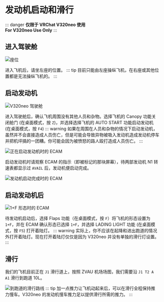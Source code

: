 # 发动机启动和滑行
::: danger
**仅限于 VRChat V320neo 使用**  
**For V320neo Use Only**
:::
## 进入驾驶舱
![座位](/v320neo/guide/enter-seat.jpg)

进入飞机后，请坐左座的位置。
::: tip
目前只能由左座操纵飞机，在右座或其他位置都是无法操纵飞机的。
:::
## 启动发动机
![V320neo 驾驶舱](/v320neo/guide/cockpit.jpg)

进入驾驶舱后，确认飞机周围没有其他人员和杂物。选择飞机的 Canopy 功能关闭舱门 (在桌面模式，按 `Z`)，并选择选择飞机的 AUTO START 功能启动发动机 (在桌面模式，按 `F4`)
::: warning
如果在周围在人员和杂物的情况下启动发动机，虽然并不会直接造成人员伤亡，但是可能会导致异物被吸入发动机造成发动机停车并把机坪搞的一团糟。你可能会因为被愤怒的路人殴打造成人员伤亡。
:::

![正在启动发动机时的 ECAM](/v320neo/guide/ecam-starting-engine.jpg)

启动发动机时请观察 ECAM 的指示（即被标记的那块屏幕），待两部发动机 N1 转速表都显示过 `AVAIL` 后，发动机便启动完成。

![发动机启动完成时的 ECAM](/v320neo/guide/ecam-engine-started.jpg)
## 启动发动机后
![1+F 形态时的 ECAM](/v320neo/guide/ecam-after-started-flaps.png)

待发动机启动后，选择 Flaps 功能（在桌面模式，按 `F`）将飞机的形态设置为 `1+F`，并在 ECAM 确认形态已选择 `1+F`，并选择 LADING LIGHT 功能 (在桌面模式，按 `F5`) 打开着陆灯。
::: warning
实际上，你不应该在起降和进出跑道的情况外打开着陆灯。现在打开着陆灯仅仅是因为 V320neo 并没有单独的滑行灯设置。
:::
## 滑行
我们的飞机目前正在 `J1` 滑行道上，按照 ZVAU 机场场图，我们需要沿 `J1 T2 A A1` 滑行到跑道 10L。

![到跑道的滑行路线](/v320neo/guide/taxi-to-10L.jpg)
::: tip
加一点推力让飞机动起来后，可以在滑行全程保持推力慢车。V320neo 的发动机慢车推力足以提供滑行所需的推力。
:::